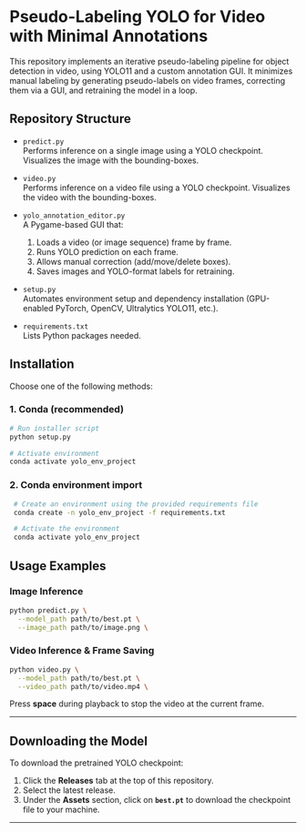 # Pseudo-Labeling YOLO for Video with Minimal Annotations

This repository implements an iterative pseudo-labeling pipeline for object detection in video, using YOLO11 and a custom annotation GUI. It minimizes manual labeling by generating pseudo-labels on video frames, correcting them via a GUI, and retraining the model in a loop.

## Repository Structure

- `predict.py`  
  Performs inference on a single image using a YOLO checkpoint. Visualizes the image with the bounding-boxes.

- `video.py`  
  Performs inference on a video file using a YOLO checkpoint. Visualizes the video with the bounding-boxes.

- `yolo_annotation_editor.py`  
  A Pygame-based GUI that:
  1. Loads a video (or image sequence) frame by frame.  
  2. Runs YOLO prediction on each frame.  
  3. Allows manual correction (add/move/delete boxes).  
  4. Saves images and YOLO-format labels for retraining.

- `setup.py`  
  Automates environment setup and dependency installation (GPU-enabled PyTorch, OpenCV, Ultralytics YOLO11, etc.).

- `requirements.txt`  
  Lists Python packages needed.

## Installation

Choose one of the following methods:

### 1. Conda (recommended)
```bash
# Run installer script
python setup.py

# Activate environment
conda activate yolo_env_project
```

### 2. Conda environment import
  ```bash
   # Create an environment using the provided requirements file
   conda create -n yolo_env_project -f requirements.txt

   # Activate the environment
   conda activate yolo_env_project
   ```

## Usage Examples

### Image Inference
```bash
python predict.py \
  --model_path path/to/best.pt \
  --image_path path/to/image.png \
```

### Video Inference & Frame Saving
```bash
python video.py \
  --model_path path/to/best.pt \
  --video_path path/to/video.mp4 \
```
Press **space** during playback to stop the video at the current frame.

---

## Downloading the Model

To download the pretrained YOLO checkpoint:
1. Click the **Releases** tab at the top of this repository.
2. Select the latest release.
3. Under the **Assets** section, click on **`best.pt`** to download the checkpoint file to your machine.
---

